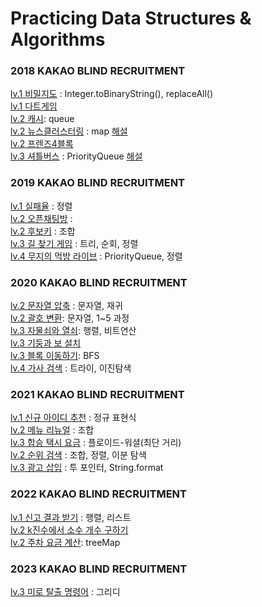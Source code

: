 # Practicing Data Structures & Algorithms

### 2018 KAKAO BLIND RECRUITMENT
[lv.1 비밀지도](https://github.com/LeeJaeYun7/kakao-blind-algorithm/blob/main/1%EC%A3%BC%EC%B0%A8/%EC%9C%A4%EC%88%98%EC%98%81/%EB%B9%84%EB%B0%80%EC%A7%80%EB%8F%84.md) : Integer.toBinaryString(), replaceAll() <br>
[lv.1 다트게임](https://github.com/LeeJaeYun7/kakao-blind-algorithm/blob/main/1%EC%A3%BC%EC%B0%A8/%EC%9C%A4%EC%88%98%EC%98%81/%EB%8B%A4%ED%8A%B8%20%EA%B2%8C%EC%9E%84.java)
<br>
[lv.2 캐시](https://github.com/LeeJaeYun7/kakao-blind-algorithm/blob/main/1%EC%A3%BC%EC%B0%A8/%EC%9C%A4%EC%88%98%EC%98%81/%EC%BA%90%EC%8B%9C.java): queue <br>
[lv.2 뉴스클러스터링](https://github.com/LeeJaeYun7/kakao-blind-algorithm/blob/main/1%EC%A3%BC%EC%B0%A8/%EC%9C%A4%EC%88%98%EC%98%81/%EB%89%B4%EC%8A%A4%20%ED%81%B4%EB%9F%AC%EC%8A%A4%ED%84%B0%EB%A7%81.md) : map 
[해설](https://github.com/LeeJaeYun7/kakao-blind-algorithm/blob/main/3%EC%A3%BC%EC%B0%A8/%EC%9C%A4%EC%88%98%EC%98%81/%EB%89%B4%EC%8A%A4%20%ED%81%B4%EB%9F%AC%EC%8A%A4%ED%84%B0%EB%A7%81.md) <br>
[lv.2 프렌즈4블록](https://github.com/LeeJaeYun7/kakao-blind-algorithm/blob/main/1%EC%A3%BC%EC%B0%A8/%EC%9C%A4%EC%88%98%EC%98%81/%ED%94%84%EB%A0%8C%EC%A6%884%EB%B8%94%EB%A1%9D.md) <br>
[lv.3 셔틀버스](https://github.com/LeeJaeYun7/kakao-blind-algorithm/blob/main/1%EC%A3%BC%EC%B0%A8/%EC%9C%A4%EC%88%98%EC%98%81/%EC%85%94%ED%8B%80%EB%B2%84%EC%8A%A4.md) : PriorityQueue 
[해설](https://github.com/LeeJaeYun7/kakao-blind-algorithm/blob/main/3%EC%A3%BC%EC%B0%A8/%EC%9C%A4%EC%88%98%EC%98%81/%EC%85%94%ED%8B%80%EB%B2%84%EC%8A%A4.md)


### 2019 KAKAO BLIND RECRUITMENT
[lv.1 실패율](https://github.com/LeeJaeYun7/kakao-blind-algorithm/blob/main/2%EC%A3%BC%EC%B0%A8/%EC%9C%A4%EC%88%98%EC%98%81/%EC%8B%A4%ED%8C%A8%EC%9C%A8.md) : 정렬 <br>
[lv.2 오픈채팅방](https://github.com/LeeJaeYun7/kakao-blind-algorithm/blob/main/2%EC%A3%BC%EC%B0%A8/%EC%9C%A4%EC%88%98%EC%98%81/%EC%98%A4%ED%94%88%EC%B1%84%ED%8C%85%EB%B0%A9.java) : <br>
[lv.2 후보키](https://github.com/LeeJaeYun7/kakao-blind-algorithm/blob/main/2%EC%A3%BC%EC%B0%A8/%EC%9C%A4%EC%88%98%EC%98%81/%ED%9B%84%EB%B3%B4%ED%82%A4.md) : 조합 <br>
[lv.3 길 찾기 게임](https://github.com/LeeJaeYun7/kakao-blind-algorithm/blob/main/2%EC%A3%BC%EC%B0%A8/%EC%9C%A4%EC%88%98%EC%98%81/%EA%B8%B8%20%EC%B0%BE%EA%B8%B0%20%EA%B2%8C%EC%9E%84.md) : 
트리, 순회, 정렬 <br>
[lv.4 무지의 먹방 라이브](https://github.com/LeeJaeYun7/kakao-blind-algorithm/blob/main/2%EC%A3%BC%EC%B0%A8/%EC%9C%A4%EC%88%98%EC%98%81/%EB%AC%B4%EC%A7%80%EC%9D%98%20%EB%A8%B9%EB%B0%A9%20%EB%9D%BC%EC%9D%B4%EB%B8%8C.md) : PriorityQueue, 정렬<br>


### 2020 KAKAO BLIND RECRUITMENT
[lv.2 문자열 압축](https://github.com/Suyoung225/Algorithms/blob/main/programmers_lv.2/2020KAKAO_%EB%AC%B8%EC%9E%90%EC%97%B4%20%EC%95%95%EC%B6%95.md) : 문자열, 재귀 <br>
[lv.2 괄호 변환](https://github.com/Suyoung225/Algorithms/blob/main/programmers_lv.2/2020KAKAO_%EA%B4%84%ED%98%B8%20%EB%B3%80%ED%99%98.md): 문자열, 1~5 과정 <br>
[lv.3 자물쇠와 열쇠](https://github.com/Suyoung225/Algorithms/blob/main/programmers_lv.3/2020KAKAO_%EC%9E%90%EB%AC%BC%EC%87%A0%EC%99%80%20%EC%97%B4%EC%87%A0.md): 행렬, 비트연산 <br>
[lv.3 기둥과 보 설치](https://github.com/Suyoung225/Algorithms/blob/main/programmers_lv.3/2020KAKAO_%EA%B8%B0%EB%91%A5%EA%B3%BC%20%EB%B3%B4%20%EC%84%A4%EC%B9%98.md) <br>
[lv.3 블록 이동하기](https://github.com/Suyoung225/Algorithms/blob/main/programmers_lv.3/2020KAKAO_%EB%B8%94%EB%A1%9D%20%EC%9D%B4%EB%8F%99%ED%95%98%EA%B8%B0.md): BFS <br>
[lv.4 가사 검색](https://github.com/Suyoung225/JavaPrac/blob/main/programmers_lv.4/%EA%B0%80%EC%82%AC%20%EA%B2%80%EC%83%89.md) : 트라이, 이진탐색 <br>

### 2021 KAKAO BLIND RECRUITMENT
[lv.1 신규 아이디 추천](https://github.com/Suyoung225/Algorithms/blob/main/programmers_lv.1/2021KAKAO_%EC%8B%A0%EA%B7%9C%20%EC%95%84%EC%9D%B4%EB%94%94%20%EC%B6%94%EC%B2%9C.md) : 정규 표현식 <br>
[lv.2 메뉴 리뉴얼](https://github.com/Suyoung225/Algorithms/blob/main/programmers_lv.2/2021KAKAO_%EB%A9%94%EB%89%B4%20%EB%A6%AC%EB%89%B4%EC%96%BC.md) :  조합 <br>
[lv.3 합승 택시 요금](https://github.com/Suyoung225/Algorithms/blob/main/programmers_lv.3/2021KAKAO_%ED%95%A9%EC%8A%B9%20%ED%83%9D%EC%8B%9C%20%EC%9A%94%EA%B8%88.md) : 플로이드-워셜(최단 거리) <br>
[lv.2 순위 검색](https://github.com/Suyoung225/Algorithms/blob/main/programmers_lv.2/2021KAKAO_%EC%88%9C%EC%9C%84%20%EA%B2%80%EC%83%89.md) : 조합, 정렬, 이분 탐색 <br>
[lv.3 광고 삽입](https://github.com/Suyoung225/Algorithms/blob/main/programmers_lv.3/2021KAKAO_%EA%B4%91%EA%B3%A0%20%EC%82%BD%EC%9E%85.md) : 투 포인터, String.format <br>

### 2022 KAKAO BLIND RECRUITMENT
[lv.1 신고 결과 받기](https://github.com/Suyoung225/Algorithms/blob/main/programmers_lv.1/2022KAKAO_%EC%8B%A0%EA%B3%A0%20%EA%B2%B0%EA%B3%BC%20%EB%B0%9B%EA%B8%B0.md) : 행렬, 리스트 <br>
[lv.2 k진수에서 소수 개수 구하기](https://github.com/Suyoung225/Algorithms/blob/main/programmers_lv.2/2022KAKAO_%20k%EC%A7%84%EC%88%98%EC%97%90%EC%84%9C%20%EC%86%8C%EC%88%98%20%EA%B0%9C%EC%88%98%20%EA%B5%AC%ED%95%98%EA%B8%B0.md) <br>
[lv.2 주차 요금 계산](https://github.com/Suyoung225/Algorithms/blob/main/programmers_lv.2/2022KAKAO_%EC%A3%BC%EC%B0%A8%20%EC%9A%94%EA%B8%88%20%EA%B3%84%EC%82%B0.md): treeMap


### 2023 KAKAO BLIND RECRUITMENT
[lv.3 미로 탈출 명령어](https://github.com/Suyoung225/Algorithms/blob/main/programmers_lv.3/2023KAKAO_%EB%AF%B8%EB%A1%9C%20%ED%83%88%EC%B6%9C%20%EB%AA%85%EB%A0%B9%EC%96%B4.java) : 그리디 <br>
